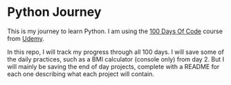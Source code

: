# Python Journey

This is my journey to learn Python.
I am using the [100 Days Of Code](https://www.udemy.com/course/100-days-of-code/)
course from [Udemy](https://www.udemy.com).

In this repo, I will track my progress through all 100
days. I will save some of the daily practices, such as
a BMI calculator (console only) from day 2.
But I will mainly be saving the end of day projects, 
complete with a README for each one describing what
each project will contain.